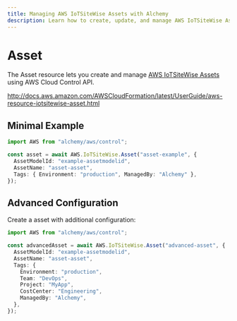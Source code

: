 ```yaml
---
title: Managing AWS IoTSiteWise Assets with Alchemy
description: Learn how to create, update, and manage AWS IoTSiteWise Assets using Alchemy Cloud Control.
---
```


# Asset

The Asset resource lets you create and manage [AWS IoTSiteWise Assets](https://docs.aws.amazon.com/iotsitewise/latest/userguide/) using AWS Cloud Control API.

http://docs.aws.amazon.com/AWSCloudFormation/latest/UserGuide/aws-resource-iotsitewise-asset.html

## Minimal Example

```ts
import AWS from "alchemy/aws/control";

const asset = await AWS.IoTSiteWise.Asset("asset-example", {
  AssetModelId: "example-assetmodelid",
  AssetName: "asset-asset",
  Tags: { Environment: "production", ManagedBy: "Alchemy" },
});
```

## Advanced Configuration

Create a asset with additional configuration:

```ts
import AWS from "alchemy/aws/control";

const advancedAsset = await AWS.IoTSiteWise.Asset("advanced-asset", {
  AssetModelId: "example-assetmodelid",
  AssetName: "asset-asset",
  Tags: {
    Environment: "production",
    Team: "DevOps",
    Project: "MyApp",
    CostCenter: "Engineering",
    ManagedBy: "Alchemy",
  },
});
```

